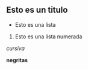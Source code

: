 ## Esto es un titulo 

* Esto es una lista 
1. Esto es una lista numerada 

_cursiva_

**negritas**


